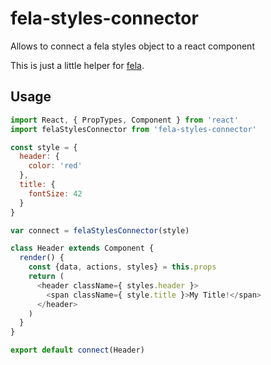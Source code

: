 # fela-styles-connector
Allows to connect a fela styles object to a react component

This is just a little helper for [fela](https://github.com/rofrischmann/fela).

## Usage

```js
import React, { PropTypes, Component } from 'react'
import felaStylesConnector from 'fela-styles-connector'

const style = {
  header: {
    color: 'red'
  },
  title: {
    fontSize: 42
  }
}

var connect = felaStylesConnector(style)

class Header extends Component {
  render() {
    const {data, actions, styles} = this.props
    return (
      <header className={ styles.header }>
        <span className={ style.title }>My Title!</span>
      </header>
    )
  }
}

export default connect(Header)
```
